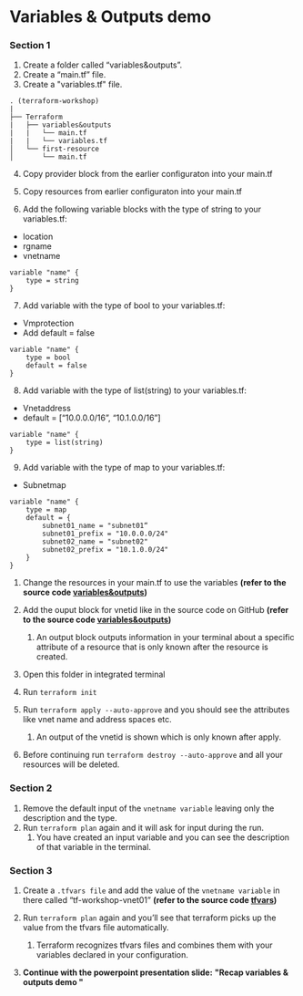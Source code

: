# Variables & Outputs demo

### Section 1
1. Create a folder called “variables&outputs”.
2. Create a “main.tf” file.
3. Create a "variables.tf" file.

```
. (terraform-workshop)
|
├── Terraform
|   ├── variables&outputs
|   |   └── main.tf
|   |   └── variables.tf
│   └── first-resource
│       └── main.tf

```

4. Copy provider block from the earlier configuraton into your main.tf
5. Copy resources from earlier configuraton into your main.tf
   
6. Add the following variable blocks with the type of string to your variables.tf:
- location 
- rgname
- vnetname

```
variable "name" {
    type = string
}
```

7. Add variable with the type of bool to your variables.tf:
- Vmprotection
- Add default = false

```
variable "name" {
    type = bool
    default = false
}
```

8. Add variable with the type of list(string) to your variables.tf:
- Vnetaddress 
- default = [“10.0.0.0/16”, “10.1.0.0/16”]

```
variable "name" {
    type = list(string)
}
```

9. Add variable with the type of map to your variables.tf:
- Subnetmap

```
variable "name" {
    type = map
    default = { 
        subnet01_name = "subnet01“
        subnet01_prefix = "10.0.0.0/24"
        subnet02_name = "subnet02"
        subnet02_prefix = "10.1.0.0/24"
    }
}
```

1.   Change the resources in your main.tf to use the variables **(refer to the source code [variables&outputs](./main.tf))**
2.   Add the ouput block for vnetid like in the source code on GitHub **(refer to the source code [variables&outputs](./main.tf))** </br>
     1.   An output block outputs information in your terminal about a specific attribute of a resource that is only known after the resource is created.

3.   Open this folder in integrated terminal
4.   Run ``terraform init``
5.   Run ``terraform apply --auto-approve`` and you should see the attributes like vnet name and address spaces etc. </br>
     1.   An output of the vnetid is shown which is only known after apply.

6.   Before continuing run ``terraform destroy --auto-approve`` and all your resources will be deleted.

### Section 2
1.    Remove the default input of the ``vnetname variable`` leaving only the description and the type. 
2.    Run ``terraform plan`` again and it will ask for input during the run. 
      1.    You have created an input variable and you can see the description of that variable in the terminal.

### Section 3
1.   Create a ``.tfvars file`` and add the value of the ``vnetname variable`` in there called “tf-workshop-vnet01” **(refer to the source code [tfvars](./terraform.tfvars))**
2.   Run ``terraform plan`` again and you’ll see that terraform picks up the value from the tfvars file automatically. 
     1.   Terraform recognizes tfvars files and combines them with your variables declared in your configuration.

3.  **Continue with the powerpoint presentation slide:** **"Recap variables & outputs demo "**

